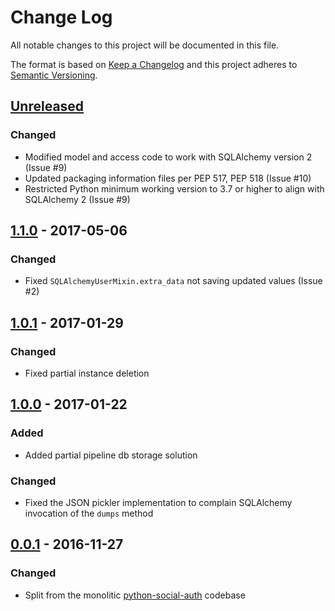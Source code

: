 # Change Log

All notable changes to this project will be documented in this file.

The format is based on [Keep a Changelog](http://keepachangelog.com/)
and this project adheres to [Semantic Versioning](http://semver.org/).

## [Unreleased](https://github.com/python-social-auth/social-storage-sqlalchemy/commits/master)

### Changed

- Modified model and access code to work with SQLAlchemy version 2 (Issue #9)
- Updated packaging information files per PEP 517, PEP 518 (Issue #10)
- Restricted Python minimum working version to 3.7 or higher to align with SQLAlchemy 2 (Issue #9)

## [1.1.0](https://github.com/python-social-auth/social-storage-sqlalchemy/releases/tag/1.1.0) - 2017-05-06

### Changed

- Fixed `SQLAlchemyUserMixin.extra_data` not saving updated values (Issue #2)

## [1.0.1](https://github.com/python-social-auth/social-storage-sqlalchemy/releases/tag/1.0.1) - 2017-01-29

### Changed

- Fixed partial instance deletion

## [1.0.0](https://github.com/python-social-auth/social-storage-sqlalchemy/releases/tag/1.0.0) - 2017-01-22

### Added

- Added partial pipeline db storage solution

### Changed

- Fixed the JSON pickler implementation to complain SQLAlchemy
  invocation of the `dumps` method

## [0.0.1](https://github.com/python-social-auth/social-storage-sqlalchemy/releases/tag/0.0.1) - 2016-11-27

### Changed

- Split from the monolitic [python-social-auth](https://github.com/omab/python-social-auth)
  codebase
